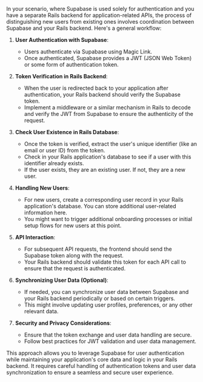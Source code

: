 In your scenario, where Supabase is used solely for authentication and you have a separate Rails backend for application-related APIs, the process of distinguishing new users from existing ones involves coordination between Supabase and your Rails backend. Here's a general workflow:

1. **User Authentication with Supabase**:
   - Users authenticate via Supabase using Magic Link.
   - Once authenticated, Supabase provides a JWT (JSON Web Token) or some form of authentication token.

2. **Token Verification in Rails Backend**:
   - When the user is redirected back to your application after authentication, your Rails backend should verify the Supabase token.
   - Implement a middleware or a similar mechanism in Rails to decode and verify the JWT from Supabase to ensure the authenticity of the request.

3. **Check User Existence in Rails Database**:
   - Once the token is verified, extract the user's unique identifier (like an email or user ID) from the token.
   - Check in your Rails application's database to see if a user with this identifier already exists.
   - If the user exists, they are an existing user. If not, they are a new user.

4. **Handling New Users**:
   - For new users, create a corresponding user record in your Rails application's database. You can store additional user-related information here.
   - You might want to trigger additional onboarding processes or initial setup flows for new users at this point.

5. **API Interaction**:
   - For subsequent API requests, the frontend should send the Supabase token along with the request.
   - Your Rails backend should validate this token for each API call to ensure that the request is authenticated.

6. **Synchronizing User Data (Optional)**:
   - If needed, you can synchronize user data between Supabase and your Rails backend periodically or based on certain triggers.
   - This might involve updating user profiles, preferences, or any other relevant data.

7. **Security and Privacy Considerations**:
   - Ensure that the token exchange and user data handling are secure.
   - Follow best practices for JWT validation and user data management.

This approach allows you to leverage Supabase for user authentication while maintaining your application's core data and logic in your Rails backend. It requires careful handling of authentication tokens and user data synchronization to ensure a seamless and secure user experience.